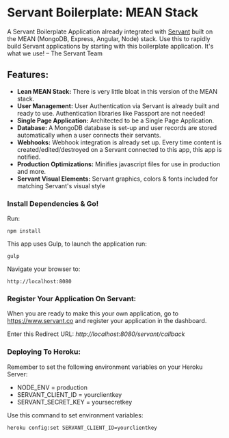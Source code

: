 # Servant Boilerplate: MEAN Stack

A Servant Boilerplate Application already integrated with [Servant](https://www.servant.co) built on the MEAN (MongoDB, Express, Angular, Node) stack.  Use this to rapidly build Servant applications by starting with this boilerplate application.  It's what we use! –  The Servant Team

## Features:

* **Lean MEAN Stack:** There is very little bloat in this version of the MEAN stack.
* **User Management:** User Authentication via Servant is already built and ready to use.  Authentication libraries like Passport are not needed!
* **Single Page Application:** Architected to be a Single Page Application.
* **Database:** A MongoDB database is set-up and user records are stored automatically when a user connects their servants.
* **Webhooks:** Webhook integration is already set up.  Every time content is created/edited/destroyed on a Servant connected to this app, this app is notified.
* **Production Optimizations:** Minifies javascript files for use in production and more.
* **Servant Visual Elements:** Servant graphics, colors & fonts included for matching Servant's visual style

### Install Dependencies & Go!
Run: 

    npm install

This app uses Gulp, to launch the application run:

    gulp

Navigate your browser to:

    http://localhost:8080


### Register Your Application On Servant:

When you are ready to make this your own application, go to https://www.servant.co and register your application in the dashboard.  

Enter this Redirect URL: *http://localhost:8080/servant/callback*

### Deploying To Heroku:

Remember to set the following environment variables on your Heroku Server:
* NODE_ENV = production
* SERVANT_CLIENT_ID = yourclientkey
* SERVANT_SECRET_KEY = yoursecretkey

Use this command to set environment variables: 

    heroku config:set SERVANT_CLIENT_ID=yourclientkey

